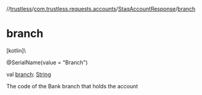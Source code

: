 //[trustless](../../../index.md)/[com.trustless.requests.accounts](../index.md)/[StaqAccountResponse](index.md)/[branch](branch.md)

# branch

[kotlin]\

@SerialName(value = &quot;Branch&quot;)

val [branch](branch.md): [String](https://kotlinlang.org/api/latest/jvm/stdlib/kotlin/-string/index.html)

The code of the Bank branch that holds the account
